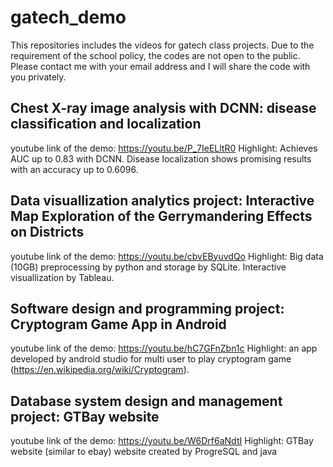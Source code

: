 # gatech_demo
This repositories includes the videos for gatech class projects. Due to the requirement of the school policy, the codes are not open to the public. Please contact me with your email address and I will share the code with you privately.
## Chest X-ray image analysis with DCNN: disease classification and localization
youtube link of the demo: https://youtu.be/P_7IeELltR0 <bt>
Highlight: Achieves AUC up to 0.83 with DCNN. Disease localization shows promising results with an accuracy up to 0.6096.
## Data visuallization analytics project: Interactive Map Exploration of the Gerrymandering Effects on Districts
youtube link of the demo: https://youtu.be/cbvEByuvdQo  <bt>
Highlight: Big data (10GB) preprocessing by python and storage by SQLite. Interactive visuallization by Tableau. 
## Software design and programming project: Cryptogram Game App in Android 
youtube link of the demo: https://youtu.be/hC7GFnZbn1c  <bt>
Highlight: an app developed by android studio for multi user to play cryptogram game (https://en.wikipedia.org/wiki/Cryptogram). 
## Database system design and management project: GTBay website
youtube link of the demo: https://youtu.be/W6Drf6aNdtI  <bt>
Highlight: GTBay website (similar to ebay) website created by ProgreSQL and java 
